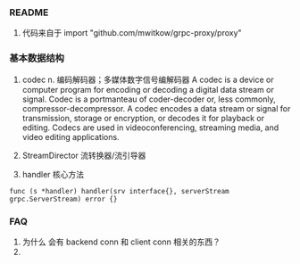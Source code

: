 ### README
1. 代码来自于 import "github.com/mwitkow/grpc-proxy/proxy"



### 基本数据结构
1. codec 
n. 编码解码器；多媒体数字信号编解码器
A codec is a device or computer program for encoding or decoding a digital data stream or signal. 
Codec is a portmanteau of coder-decoder or, less commonly, compressor-decompressor.
A codec encodes a data stream or signal for transmission, storage or encryption, 
or decodes it for playback or editing. Codecs are used in videoconferencing, streaming media, and video editing applications.

2. StreamDirector  流转换器/流引导器



3. handler 核心方法

```
func (s *handler) handler(srv interface{}, serverStream grpc.ServerStream) error {}
```
  
### FAQ 

1. 为什么 会有 backend conn 和 client conn 相关的东西？
2. 

